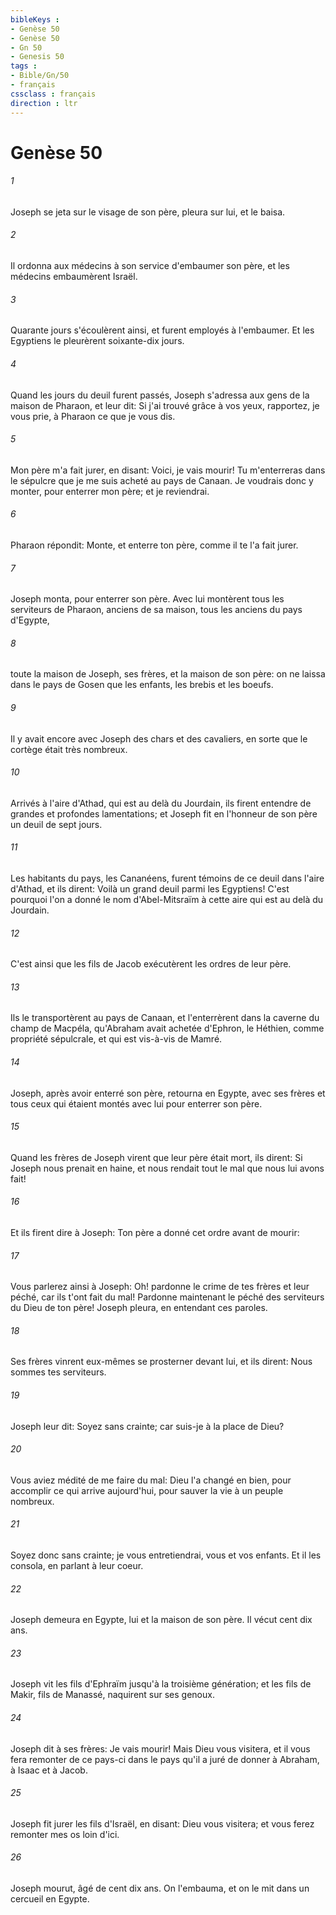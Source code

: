 ```yaml
---
bibleKeys : 
- Genèse 50
- Genèse 50
- Gn 50
- Genesis 50
tags : 
- Bible/Gn/50
- français
cssclass : français
direction : ltr
---
```


# Genèse 50

###### 1
Joseph se jeta sur le visage de son père, pleura sur lui, et le baisa.
###### 2
Il ordonna aux médecins à son service d'embaumer son père, et les médecins embaumèrent Israël.
###### 3
Quarante jours s'écoulèrent ainsi, et furent employés à l'embaumer. Et les Egyptiens le pleurèrent soixante-dix jours.
###### 4
Quand les jours du deuil furent passés, Joseph s'adressa aux gens de la maison de Pharaon, et leur dit: Si j'ai trouvé grâce à vos yeux, rapportez, je vous prie, à Pharaon ce que je vous dis.
###### 5
Mon père m'a fait jurer, en disant: Voici, je vais mourir! Tu m'enterreras dans le sépulcre que je me suis acheté au pays de Canaan. Je voudrais donc y monter, pour enterrer mon père; et je reviendrai.
###### 6
Pharaon répondit: Monte, et enterre ton père, comme il te l'a fait jurer.
###### 7
Joseph monta, pour enterrer son père. Avec lui montèrent tous les serviteurs de Pharaon, anciens de sa maison, tous les anciens du pays d'Egypte,
###### 8
toute la maison de Joseph, ses frères, et la maison de son père: on ne laissa dans le pays de Gosen que les enfants, les brebis et les boeufs.
###### 9
Il y avait encore avec Joseph des chars et des cavaliers, en sorte que le cortège était très nombreux.
###### 10
Arrivés à l'aire d'Athad, qui est au delà du Jourdain, ils firent entendre de grandes et profondes lamentations; et Joseph fit en l'honneur de son père un deuil de sept jours.
###### 11
Les habitants du pays, les Cananéens, furent témoins de ce deuil dans l'aire d'Athad, et ils dirent: Voilà un grand deuil parmi les Egyptiens! C'est pourquoi l'on a donné le nom d'Abel-Mitsraïm à cette aire qui est au delà du Jourdain.
###### 12
C'est ainsi que les fils de Jacob exécutèrent les ordres de leur père.
###### 13
Ils le transportèrent au pays de Canaan, et l'enterrèrent dans la caverne du champ de Macpéla, qu'Abraham avait achetée d'Ephron, le Héthien, comme propriété sépulcrale, et qui est vis-à-vis de Mamré.
###### 14
Joseph, après avoir enterré son père, retourna en Egypte, avec ses frères et tous ceux qui étaient montés avec lui pour enterrer son père.
###### 15
Quand les frères de Joseph virent que leur père était mort, ils dirent: Si Joseph nous prenait en haine, et nous rendait tout le mal que nous lui avons fait!
###### 16
Et ils firent dire à Joseph: Ton père a donné cet ordre avant de mourir:
###### 17
Vous parlerez ainsi à Joseph: Oh! pardonne le crime de tes frères et leur péché, car ils t'ont fait du mal! Pardonne maintenant le péché des serviteurs du Dieu de ton père! Joseph pleura, en entendant ces paroles.
###### 18
Ses frères vinrent eux-mêmes se prosterner devant lui, et ils dirent: Nous sommes tes serviteurs.
###### 19
Joseph leur dit: Soyez sans crainte; car suis-je à la place de Dieu?
###### 20
Vous aviez médité de me faire du mal: Dieu l'a changé en bien, pour accomplir ce qui arrive aujourd'hui, pour sauver la vie à un peuple nombreux.
###### 21
Soyez donc sans crainte; je vous entretiendrai, vous et vos enfants. Et il les consola, en parlant à leur coeur.
###### 22
Joseph demeura en Egypte, lui et la maison de son père. Il vécut cent dix ans.
###### 23
Joseph vit les fils d'Ephraïm jusqu'à la troisième génération; et les fils de Makir, fils de Manassé, naquirent sur ses genoux.
###### 24
Joseph dit à ses frères: Je vais mourir! Mais Dieu vous visitera, et il vous fera remonter de ce pays-ci dans le pays qu'il a juré de donner à Abraham, à Isaac et à Jacob.
###### 25
Joseph fit jurer les fils d'Israël, en disant: Dieu vous visitera; et vous ferez remonter mes os loin d'ici.
###### 26
Joseph mourut, âgé de cent dix ans. On l'embauma, et on le mit dans un cercueil en Egypte.
